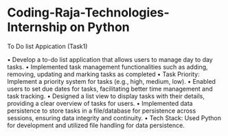 # Coding-Raja-Technologies-Internship on Python
To Do list Appication (Task1)

•	Develop a to-do list application that allows users to manage day to day tasks.
•	Implemented task management functionalities such as adding, removing, updating and marking tasks as completed 
•	Task Priority: Implement a priority system for tasks (e.g., high, medium, low). 
•	Enabled users to set due dates for tasks, facilitating better time management and task tracking.
•	Designed a list view to display tasks with their details, providing a clear overview of tasks for users.
•	Implemented data persistence to store tasks in a file/database for persistence across sessions, ensuring data integrity and continuity.
•	Tech Stack: Used Python for development and utilized file handling for data persistence.

